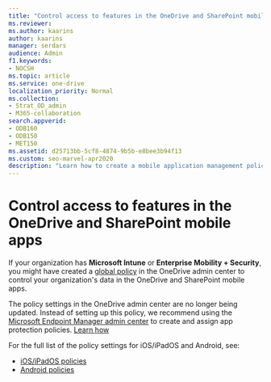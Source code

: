 ```yaml
---
title: "Control access to features in the OneDrive and SharePoint mobile apps"
ms.reviewer: 
ms.author: kaarins
author: kaarins
manager: serdars
audience: Admin
f1.keywords:
- NOCSH
ms.topic: article
ms.service: one-drive
localization_priority: Normal
ms.collection: 
- Strat_OD_admin
- M365-collaboration
search.appverid:
- ODB160
- ODB150
- MET150
ms.assetid: d25713bb-5cf8-4874-9b5b-e8bee3b94f13
ms.custom: seo-marvel-apr2020
description: "Learn how to create a mobile application management policy for the OneDrive and SharePoint mobile apps. "
---
```


# Control access to features in the OneDrive and SharePoint mobile apps

If your organization has **Microsoft Intune** or **Enterprise Mobility + Security**, you might have created a [global policy](/mem/intune/apps/app-protection-policy#app-protection-global-policy) in the OneDrive admin center to control your organization's data in the OneDrive and SharePoint mobile apps. 
  
The policy settings in the OneDrive admin center are no longer being updated. Instead of setting up this policy, we recommend using the [Microsoft Endpoint Manager admin center](https://go.microsoft.com/fwlink/?linkid=2109431) to create and assign app protection policies. [Learn how](/mem/intune/apps/app-protection-policies)
  
For the full list of the policy settings for iOS/iPadOS and Android, see:

- [iOS/iPadOS policies](/mem/intune/apps/app-protection-policy-settings-ios)
- [Android policies](/mem/intune/apps/app-protection-policy-settings-android)
